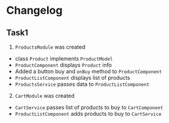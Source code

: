 # Changelog

## Task1

1. `ProductsModule` was created
  * class `Product` implements `ProductModel`
  * `ProductComponent` displays `Product` info
  * Added a button buy and `onBuy` method to `ProductComponent`
  * `ProductListComponent` displays list of products
  * `ProductsService` passes data to `ProductListComponent`

2. `CartModule` was created
  * `CartService` passes list of products to buy to `CartComponent`
  * `ProductListComponent` adds products to buy to `CartService`

